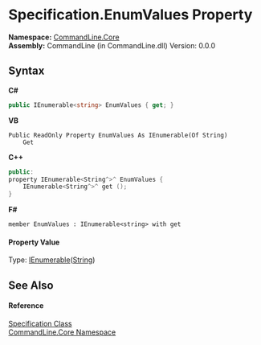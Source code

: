 # Specification.EnumValues Property 
 

**Namespace:**&nbsp;<a href="N_CommandLine_Core">CommandLine.Core</a><br />**Assembly:**&nbsp;CommandLine (in CommandLine.dll) Version: 0.0.0

## Syntax

**C#**<br />
``` C#
public IEnumerable<string> EnumValues { get; }
```

**VB**<br />
``` VB
Public ReadOnly Property EnumValues As IEnumerable(Of String)
	Get
```

**C++**<br />
``` C++
public:
property IEnumerable<String^>^ EnumValues {
	IEnumerable<String^>^ get ();
}
```

**F#**<br />
``` F#
member EnumValues : IEnumerable<string> with get

```


#### Property Value
Type: <a href="https://docs.microsoft.com/dotnet/api/system.collections.generic.ienumerable-1" target="_blank">IEnumerable</a>(<a href="https://docs.microsoft.com/dotnet/api/system.string" target="_blank">String</a>)

## See Also


#### Reference
<a href="T_CommandLine_Core_Specification">Specification Class</a><br /><a href="N_CommandLine_Core">CommandLine.Core Namespace</a><br />